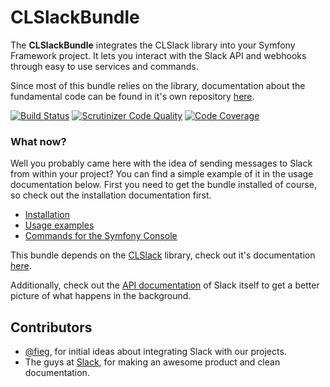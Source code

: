 CLSlackBundle
=============

The **CLSlackBundle** integrates the CLSlack library into your Symfony Framework project.
It lets you interact with the Slack API and webhooks through easy to use services and commands.

Since most of this bundle relies on the library, documentation about the fundamental code can be found in it's own
repository [here](https://github.com/cleentfaar/CLSlack).

[![Build Status](https://secure.travis-ci.org/cleentfaar/CLSlackBundle.svg)](http://travis-ci.org/cleentfaar/CLSlackBundle)
[![Scrutinizer Code Quality](https://scrutinizer-ci.com/g/cleentfaar/CLSlackBundle/badges/quality-score.png?b=master)](https://scrutinizer-ci.com/g/cleentfaar/CLSlackBundle/?branch=master)
[![Code Coverage](https://scrutinizer-ci.com/g/cleentfaar/CLSlackBundle/badges/coverage.png?b=master)](https://scrutinizer-ci.com/g/cleentfaar/CLSlackBundle/?branch=master)


### What now?

Well you probably came here with the idea of sending messages to Slack from within your project?
You can find a simple example of it in the usage documentation below. First you need to get the bundle installed of
course, so check out the installation documentation first.

- [Installation](Resources/doc/installation.md)
- [Usage examples](Resources/doc/usage.md)
- [Commands for the Symfony Console](Resources/doc/api-commands.md)

This bundle depends on the [CLSlack](https://github.com/cleentfaar/CLSlack) library,
check out it's documentation [here](https://github.com/cleentfaar/CLSlack/Resources/doc/index.md).

Additionally, check out the [API documentation](https://api.slack.com/) of Slack itself to get a
better picture of what happens in the background.


## Contributors

- [@fieg](http://github.com/fieg), for initial ideas about integrating Slack with our projects.
- The guys at [Slack](https://slack.com/), for making an awesome product and clean documentation.
